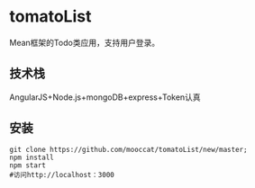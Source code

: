 # tomatoList

Mean框架的Todo类应用，支持用户登录。

## 技术栈

AngularJS+Node.js+mongoDB+express+Token认真

## 安装

````
git clone https://github.com/mooccat/tomatoList/new/master;
npm install
npm start
#访问http://localhost：3000
````
